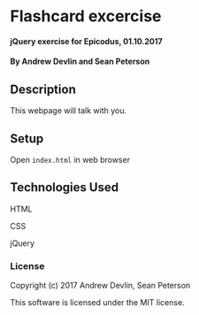# Flashcard excercise

#### jQuery exercise for Epicodus, 01.10.2017

#### By Andrew Devlin and Sean Peterson

## Description

This webpage will talk with you.

## Setup

Open `index.html` in web browser

## Technologies Used

HTML

CSS

jQuery

### License

Copyright (c) 2017 Andrew Devlin, Sean Peterson

This software is licensed under the MIT license.
